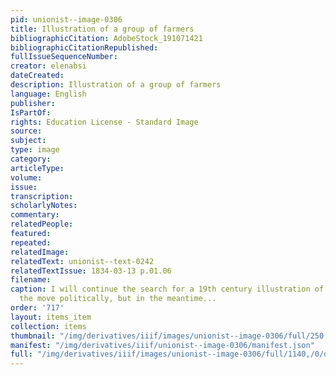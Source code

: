 ```yaml
---
pid: unionist--image-0306
title: Illustration of a group of farmers
bibliographicCitation: AdobeStock_191071421
bibliographicCitationRepublished: 
fullIssueSequenceNumber: 
creator: elenabsi
dateCreated: 
description: Illustration of a group of farmers
language: English
publisher: 
IsPartOf: 
rights: Education License - Standard Image
source: 
subject: 
type: image
category: 
articleType: 
volume: 
issue: 
transcription: 
scholarlyNotes: 
commentary: 
relatedPeople: 
featured: 
repeated: 
relatedImage: 
relatedText: unionist--text-0242
relatedTextIssue: 1834-03-13 p.01.06
filename: 
caption: I will continue the search for a 19th century illustration of farmers on
  the move politically, but in the meantime...
order: '717'
layout: items_item
collection: items
thumbnail: "/img/derivatives/iiif/images/unionist--image-0306/full/250,/0/default.jpg"
manifest: "/img/derivatives/iiif/unionist--image-0306/manifest.json"
full: "/img/derivatives/iiif/images/unionist--image-0306/full/1140,/0/default.jpg"
---
```


